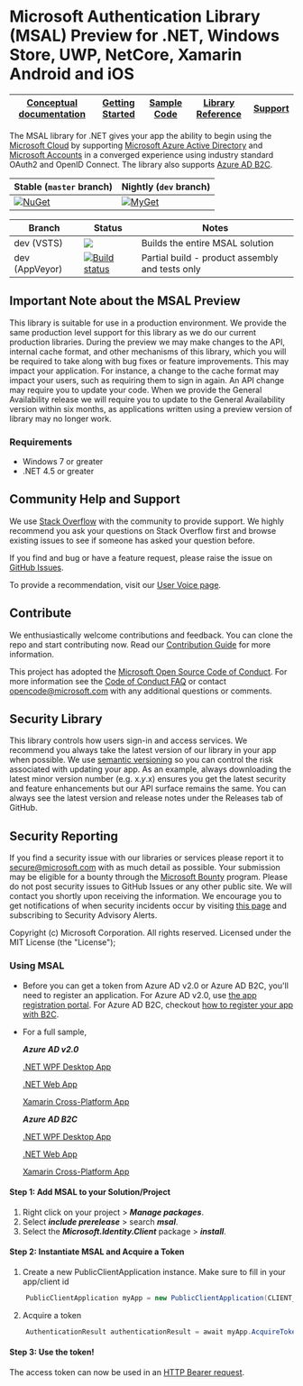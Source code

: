 Microsoft Authentication Library (MSAL) Preview for .NET, Windows Store, UWP, NetCore, Xamarin Android and iOS
==========================================================================

| [Conceptual documentation](https://github.com/AzureAD/microsoft-authentication-library-for-dotnet/wiki) | [Getting Started](https://docs.microsoft.com/azure/active-directory/develop/guidedsetups/active-directory-mobileanddesktopapp-windowsdesktop-intro) | [Sample Code](https://github.com/Azure-Samples/active-directory-dotnet-desktop-msgraph-v2) | [Library Reference](https://docs.microsoft.com/en-us/azure/active-directory/develop/active-directory-v2-libraries) | [Support](README.md#community-help-and-support)
| --- | --- | --- | --- | --- |

The MSAL library for .NET gives your app the ability to begin using the [Microsoft Cloud](https://cloud.microsoft.com) by supporting [Microsoft Azure Active Directory](https://azure.microsoft.com/en-us/services/active-directory/) and [Microsoft Accounts](https://account.microsoft.com) in a converged experience using industry standard OAuth2 and OpenID Connect. The library also supports [Azure AD B2C](https://azure.microsoft.com/services/active-directory-b2c/).

 Stable (`master` branch)    | Nightly (`dev` branch)
-----------------------------|-------------------------
 [![NuGet](https://img.shields.io/nuget/v/Microsoft.Identity.Client.svg?style=flat-square&label=nuget&colorB=00b200)](https://www.nuget.org/packages/Microsoft.Identity.Client/) | [![MyGet](https://img.shields.io/myget/aad-clients-nightly/vpre/Microsoft.Identity.Client.svg?style=flat-square&label=myget&colorB=ff0000)](https://www.myget.org/feed/aad-clients-nightly/package/nuget/Microsoft.Identity.Client)

| Branch  | Status | Notes |
| ------------- | ------------- |  ------------- | 
| dev (VSTS) | ![](https://identitydivision.visualstudio.com/_apis/public/build/definitions/a7934fdd-dcde-4492-a406-7fad6ac00e17/10/badge)  | Builds the entire MSAL solution |
| dev (AppVeyor)  | [![Build status](https://ci.appveyor.com/api/projects/status/pqtq4xvppjm0o4ul/branch/dev?svg=true)](https://ci.appveyor.com/project/AADDevExLibraries/microsoft-authentication-library-for-dotnet/branch/dev)  | Partial build - product assembly and tests only |

## Important Note about the MSAL Preview

This library is suitable for use in a production environment. We provide the same production level support for this library as we do our current production libraries. During the preview we may make changes to the API, internal cache format, and other mechanisms of this library, which you will be required to take along with bug fixes or feature improvements. This may impact your application. For instance, a change to the cache format may impact your users, such as requiring them to sign in again. An API change may require you to update your code. When we provide the General Availability release we will require you to update to the General Availability version within six months, as applications written using a preview version of library may no longer work.

### Requirements
* Windows 7 or greater
* .NET 4.5 or greater

## Community Help and Support

We use [Stack Overflow](http://stackoverflow.com/questions/tagged/msal) with the community to provide support. We highly recommend you ask your questions on Stack Overflow first and browse existing issues to see if someone has asked your question before. 

If you find and bug or have a feature request, please raise the issue on [GitHub Issues](../../issues). 

To provide a recommendation, visit our [User Voice page](https://feedback.azure.com/forums/169401-azure-active-directory).

## Contribute

We enthusiastically welcome contributions and feedback. You can clone the repo and start contributing now. Read our [Contribution Guide](Contributing.md) for more information.

This project has adopted the [Microsoft Open Source Code of Conduct](https://opensource.microsoft.com/codeofconduct/). For more information see the [Code of Conduct FAQ](https://opensource.microsoft.com/codeofconduct/faq/) or contact [opencode@microsoft.com](mailto:opencode@microsoft.com) with any additional questions or comments.

## Security Library

This library controls how users sign-in and access services. We recommend you always take the latest version of our library in your app when possible. We use [semantic versioning](http://semver.org) so you can control the risk associated with updating your app. As an example, always downloading the latest minor version number (e.g. x.*y*.x) ensures you get the latest security and feature enhancements but our API surface remains the same. You can always see the latest version and release notes under the Releases tab of GitHub.

## Security Reporting

If you find a security issue with our libraries or services please report it to [secure@microsoft.com](mailto:secure@microsoft.com) with as much detail as possible. Your submission may be eligible for a bounty through the [Microsoft Bounty](http://aka.ms/bugbounty) program. Please do not post security issues to GitHub Issues or any other public site. We will contact you shortly upon receiving the information. We encourage you to get notifications of when security incidents occur by visiting [this page](https://technet.microsoft.com/en-us/security/dd252948) and subscribing to Security Advisory Alerts.


Copyright (c) Microsoft Corporation.  All rights reserved. Licensed under the MIT License (the "License");


### Using MSAL
- Before you can get a token from Azure AD v2.0 or Azure AD B2C, you'll need to register an application. For Azure AD v2.0, use [the app registration portal](https://apps.dev.microsoft.com). For Azure AD B2C, checkout [how to register your app with B2C](https://docs.microsoft.com/en-us/azure/active-directory-b2c/active-directory-b2c-app-registration).  

- For a full sample,  

    ***Azure AD v2.0***

    [.NET WPF Desktop App](https://github.com/Azure-Samples/active-directory-dotnet-desktop-msgraph-v2)

    [.NET Web App](https://github.com/Azure-Samples/active-directory-dotnet-webapp-openidconnect-v2)

    [Xamarin Cross-Platform App](https://github.com/Azure-Samples/active-directory-xamarin-native-v2)

    ***Azure AD B2C***

    [.NET WPF Desktop App](https://github.com/Azure-Samples/active-directory-b2c-dotnet-desktop) 

    [.NET Web App](https://github.com/Azure-Samples/active-directory-b2c-dotnet-webapp-and-webapi)

    [Xamarin Cross-Platform App](https://github.com/Azure-Samples/active-directory-b2c-xamarin-native) 

#### Step 1: Add MSAL to your Solution/Project

1.  Right click on your project > ***Manage packages***.
2.	Select ***include prerelease*** > search ***msal***.
3.	Select the ***Microsoft.Identity.Client*** package > ***install***.

#### Step 2: Instantiate MSAL and Acquire a Token

1.  Create a new PublicClientApplication instance. Make sure to fill in your app/client id

```C#
    PublicClientApplication myApp = new PublicClientApplication(CLIENT_ID);
```

2. Acquire a token

```C#
    AuthenticationResult authenticationResult = await myApp.AcquireTokenAsync(SCOPES).ConfigureAwait(false);
```

#### Step 3: Use the token!

The access token can now be used in an [HTTP Bearer request](https://github.com/Azure-Samples/active-directory-dotnet-desktop-msgraph-v2/blob/master/active-directory-wpf-msgraph-v2/MainWindow.xaml.cs#L83-L99).
